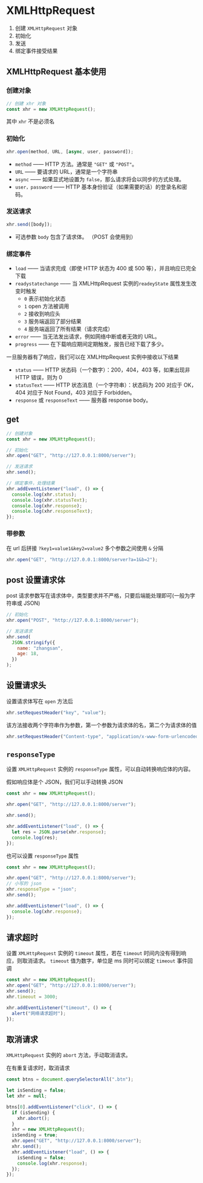 # XMLHttpRequest

1. 创建 `XMLHttpRequest` 对象
2. 初始化
3. 发送
4. 绑定事件接受结果

## XMLHttpRequest 基本使用

### 创建对象

```js
// 创建 xhr 对象
const xhr = new XMLHttpRequest();
```

其中 `xhr` 不是必须名

### 初始化

```js
xhr.open(method, URL, [async, user, password]);
```

- `method` —— HTTP 方法。通常是 `"GET"` 或 `"POST"`。
- `URL` —— 要请求的 URL，通常是一个字符串
- `async` —— 如果显式地设置为 `false`，那么请求将会以同步的方式处理。
- `user，password` —— HTTP 基本身份验证（如果需要的话）的登录名和密码。

### 发送请求

```js
xhr.send([body]);
```

- 可选参数 `body` 包含了请求体。 （POST 会使用到）

### 绑定事件

- `load` —— 当请求完成（即使 HTTP 状态为 400 或 500 等），并且响应已完全下载
- `readystatechange` —— 当 XMLHttpRequest 实例的`readeyState` 属性发生改变时触发
  - `0` 表示初始化状态
  - `1` open 方法被调用
  - `2` 接收到响应头
  - `3` 服务端返回了部分结果
  - `4` 服务端返回了所有结果（请求完成）
- `error` —— 当无法发出请求，例如网络中断或者无效的 URL。
- `progress` —— 在下载响应期间定期触发，报告已经下载了多少。

一旦服务器有了响应，我们可以在 XMLHttpRequest 实例中接收以下结果

- `status` —— HTTP 状态码（一个数字）：200，404，403 等，如果出现非 HTTP 错误，则为 0
- `statusText` —— HTTP 状态消息（一个字符串）：状态码为 200 对应于 OK，404 对应于 Not Found，403 对应于 Forbidden。
- `response` 或 `responseText` —— 服务器 response body。

## get

```js
// 创建对象
const xhr = new XMLHttpRequest();

// 初始化
xhr.open("GET", "http://127.0.0.1:8000/server");

// 发送请求
xhr.send();

// 绑定事件，处理结果
xhr.addEventListener("load", () => {
  console.log(xhr.status);
  console.log(xhr.statusText);
  console.log(xhr.response);
  console.log(xhr.responseText);
});
```

### 带参数

在 url 后拼接 `?key1=value1&key2=value2`
多个参数之间使用 `&` 分隔

```js
xhr.open("GET", "http://127.0.0.1:8000/server?a=1&b=2");
```

## post 设置请求体

post 请求参数写在请求体中，类型要求并不严格，只要后端能处理即可(一般为字符串或 JSON)

```js
// 初始化
xhr.open("POST", "http://127.0.0.1:8000/server");

// 发送请求
xhr.send(
  JSON.stringify({
    name: "zhangsan",
    age: 18,
  })
);
```

## 设置请求头

设置请求体写在 `open` 方法后

```js
xhr.setRequestHeader("key", "value");
```

该方法接收两个字符串作为参数，第一个参数为请求体的名，第二个为请求体的值

```js
xhr.setRequestHeader("Content-type", "application/x-www-form-urlencoded");
```

## `responseType`

设置 `XMLHttpRequest` 实例的 `responseType` 属性，可以自动转换响应体的内容。

假如响应体是个 JSON，我们可以手动转换 JSON

```js
const xhr = new XMLHttpRequest();

xhr.open("GET", "http://127.0.0.1:8000/server");

xhr.send();

xhr.addEventListener("load", () => {
  let res = JSON.parse(xhr.response);
  console.log(res);
});
```

也可以设置 `responseType` 属性

```js
const xhr = new XMLHttpRequest();

xhr.open("GET", "http://127.0.0.1:8000/server");
// 小写的 json
xhr.responseType = "json";
xhr.send();

xhr.addEventListener("load", () => {
  console.log(xhr.response);
});
```

## 请求超时

设置 `XMLHttpRequest` 实例的 `timeout` 属性，若在 `timeout` 时间内没有得到响应，则取消请求。
`timeout` 值为数字，单位是 ms
同时可以绑定 `timeout` 事件回调

```js
const xhr = new XMLHttpRequest();
xhr.open("GET", "http://127.0.0.1:8000/server");
xhr.send();
xhr.timeout = 3000;

xhr.addEventListener("timeout", () => {
  alert("网络请求超时");
});
```

## 取消请求

`XMLHttpRequest` 实例的 `abort` 方法，手动取消请求。

在有重复请求时，取消请求

```js
const btns = document.querySelectorAll(".btn");

let isSending = false;
let xhr = null;

btns[0].addEventListener("click", () => {
  if (isSending) {
    xhr.abort();
  }
  xhr = new XMLHttpRequest();
  isSending = true;
  xhr.open("GET", "http://127.0.0.1:8000/server");
  xhr.send();
  xhr.addEventListener("load", () => {
    isSending = false;
    console.log(xhr.response);
  });
});
```
